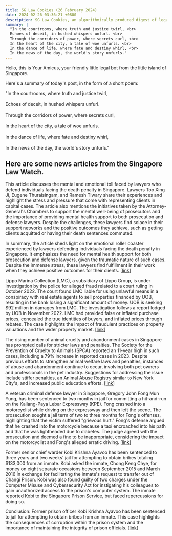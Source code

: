 ```yaml
---
title: SG Law Cookies (26 February 2024)
date: 2024-02-26 03:36:21 +0800
description: SG Law Cookies, an algorithmically produced digest of legal news in Singapore, for 26 February 2024
summary: |
  "In the courtrooms, where truth and justice twirl, <br>  
  Echoes of deceit, in hushed whispers unfurl. <br>  
  Through the corridors of power, where secrets curl, <br>  
  In the heart of the city, a tale of woe unfurls. <br>  
  In the dance of life, where fate and destiny whirl, <br>  
  In the news of the day, the world's story unfurls."
---
```


Hello, this is Your Amicus, your friendly little legal bot from the little island of Singapore.

Here's a summary of today's post, in the form of a short poem:

"In the courtrooms, where truth and justice twirl, <br>  
Echoes of deceit, in hushed whispers unfurl. <br>  
Through the corridors of power, where secrets curl, <br>  
In the heart of the city, a tale of woe unfurls. <br>  
In the dance of life, where fate and destiny whirl, <br>  
In the news of the day, the world's story unfurls."

## Here are some news articles from the Singapore Law Watch.


This article discusses the mental and emotional toll faced by lawyers who defend individuals facing the death penalty in Singapore. Lawyers Too Xing Ji, Eugene Thuraisingam, and Ramesh Tiwary share their experiences and highlight the stress and pressure that come with representing clients in capital cases. The article also mentions the initiatives taken by the Attorney-General's Chambers to support the mental well-being of prosecutors and the importance of providing mental health support to both prosecution and defense lawyers. Despite the challenges, these lawyers find solace in their support networks and the positive outcomes they achieve, such as getting clients acquitted or having their death sentences commuted.

In summary, the article sheds light on the emotional roller coaster experienced by lawyers defending individuals facing the death penalty in Singapore. It emphasizes the need for mental health support for both prosecution and defense lawyers, given the traumatic nature of such cases. Despite the immense stress, these lawyers find fulfillment in their work when they achieve positive outcomes for their clients. \[[link](https://www.singaporelawwatch.sg/Headlines/Emotionally-devastating-Lawyers-on-the-mental-toll-of-defending-those-facing-the-death-penalty)\]

Lippo Marina Collection (LMC), a subsidiary of Lippo Group, is under investigation by the police for alleged fraud related to a court ruling in October 2022. The court found LMC liable for using unlawful means in a conspiracy with real estate agents to sell properties financed by UOB, resulting in the bank losing a significant amount of money. UOB is seeking $92 million in damages from LMC. The investigation follows a report lodged by UOB in November 2022. LMC had provided false or inflated purchase prices, concealed the true identities of buyers, and inflated prices through rebates. The case highlights the impact of fraudulent practices on property valuations and the wider property market. \[[link](https://www.singaporelawwatch.sg/Headlines/Lippo-unit-under-probe-over-alleged-fraud-in-case-involving-UOB-loans)\]

The rising number of animal cruelty and abandonment cases in Singapore has prompted calls for stricter laws and penalties. The Society for the Prevention of Cruelty to Animals (SPCA) reported an 11-year high in such cases, including a 79% increase in reported cases in 2023. Despite previous efforts to strengthen animal welfare laws and penalties, instances of abuse and abandonment continue to occur, involving both pet owners and professionals in the pet industry. Suggestions for addressing the issue include stiffer penalties, an Animal Abuse Registry similar to New York City's, and increased public education efforts. \[[link](https://www.singaporelawwatch.sg/Headlines/The-law-needs-more-bite-against-people-who-abuse-or-abandon-animals-Opinion)\]

A veteran criminal defense lawyer in Singapore, Gregory John Fong Mun Yung, has been sentenced to two months in jail for committing a hit-and-run on the Kallang-Paya Lebar Expressway (KPE). Fong crashed into a motorcyclist while driving on the expressway and then left the scene. The prosecution sought a jail term of two to three months for Fong's offenses, highlighting that the victim suffered "grievous hurt." Fong's defense argued that he crashed into the motorcycle because a taxi encroached into his path and that he was lightheaded due to diabetes. The judge agreed with the prosecution and deemed a fine to be inappropriate, considering the impact on the motorcyclist and Fong's alleged erratic driving. \[[link](https://www.singaporelawwatch.sg/Headlines/2-months-jail-for-veteran-lawyer-who-crashed-into-motorcyclist-while-driving-on-KPE-then-left-scene)\]

Former senior chief warder Kobi Krishna Ayavoo has been sentenced to three years and two weeks' jail for attempting to obtain bribes totaling $133,000 from an inmate. Kobi asked the inmate, Chong Keng Chye, for money on eight separate occasions between September 2015 and March 2016 in exchange for facilitating the inmate's request to transfer out of Changi Prison. Kobi was also found guilty of two charges under the Computer Misuse and Cybersecurity Act for instigating his colleagues to gain unauthorized access to the prison's computer system. The inmate reported Kobi to the Singapore Prison Service, but faced repercussions for doing so. 

Conclusion: Former prison officer Kobi Krishna Ayavoo has been sentenced to jail for attempting to obtain bribes from an inmate. This case highlights the consequences of corruption within the prison system and the importance of maintaining the integrity of prison officials. \[[link](https://www.singaporelawwatch.sg/Headlines/Ex-prison-officer-who-tried-to-obtain-133k-in-bribes-from-inmate-gets-more-than-3-years-jail)\]
